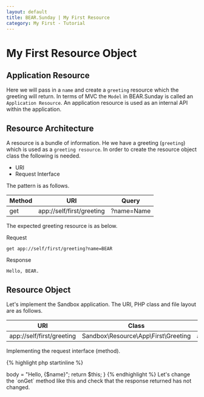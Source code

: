 ```yaml
---
layout: default
title: BEAR.Sunday | My First Resource
category: My First - Tutorial
---
```


# My First Resource Object

## Application Resource

Here we will pass in a `name` and create a `greeting` resource which the greeting will return.
In terms of MVC the `Model` in BEAR.Sunday is called an `Application Resource`. 
An application resource is used as an internal API within the application.

## Resource Architecture 

A resource is a bundle of information. 
He we have a greeting (`greeting`) which is used as a `greeting resource`.
In order to create the resource object class the following is needed.

 * URI
 * Request Interface 

The pattern is as follows.

| Method | URI                         | Query      |
|--------|-----------------------------|------------|
| get    | app://self/first/greeting   |?name=Name  |

The expected greeting resource is as below.

Request

```
get app://self/first/greeting?name=BEAR
```

Response

```
Hello, BEAR.
```

## Resource Object 

Let's implement the Sandbox application. The URI, PHP class and file layout are as follows. 

| URI | Class | File |
|-----|--------|-----|
| app://self/first/greeting | Sandbox\Resource\App\First\Greeting | apps/Demo.Sandbox/src/Sandbox/Resource/App/First/Greeting.php |

Implementing the request interface (method).

{% highlight php startinline %}
<?php

namespace Demo\Sandbox\Resource\App\First;

use BEAR\Resource\ResourceObject;

/**
 * Greeting resource
 */
class Greeting extends ResourceObject
{
    /**
     * @param string $name
     *
     * @return string
     */
    public function onGet($name)
    {
        return "Hello, {$name}";
    }
}
{% endhighlight %}

## Command Line Testing 

Let's try this out using the Command Line Interface (CLI). 
In the console we will enter some commands, starting with a *failure*.

```
$ php apps/Demo.Sandbox/bootstrap/contexts/api.php get app://self/first/greeting
```

400 Bad Request is returned in the response.

```
400 Bad Request
...
[BODY]
```

As you can see in the header information that an exception has been raised, 
you can decipher that in the query a `name` is required. 
Using the *`OPTIONS` Method* you can more accurately examine this.

```
$ php apps/Demo.Sandbox/bootstrap/contexts/api.php options app://self/first/greeting

200 OK
allow: ["get"]
param-get: ["name"]
...
```

This tells us that the resource has the `GET` method enabled and requires 1 parameter `name`.
If this `name` parameter was to be optional you would wrap it in parenthesis `(name)`.
Now we know about the required parameters via the options method, let's try again.

```
$ php apps/Demo.Sandbox/bootstrap/contexts/api.php get app://self/first/greeting?name=BEAR

200 OK
content-type: ["application\/hal+json; charset=UTF-8"]
cache-control: ["no-cache"]
date: ["Thu, 26 Jun 2014 11:25:07 GMT"]
[BODY]
Hello, BEAR
```

Now the correct response is returned. Success!

## The resource object is returned 

This greeting resource returns a string when run, 
but if you alter it as below it will be handled in the same way.
Which ever method is used the request made by the client will return a resource object.

{% highlight php startinline %}
public function onGet($name)
{
    $this->body = "Hello, {$name}";
    return $this;
}
{% endhighlight %}

Let's change the `onGet` method like this and check that the response returned has not changed.
